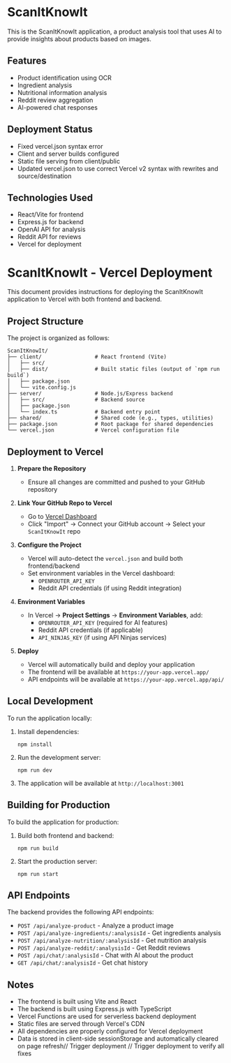 # ScanItKnowIt

This is the ScanItKnowIt application, a product analysis tool that uses AI to provide insights about products based on images.

## Features
- Product identification using OCR
- Ingredient analysis
- Nutritional information analysis
- Reddit review aggregation
- AI-powered chat responses

## Deployment Status
- Fixed vercel.json syntax error
- Client and server builds configured
- Static file serving from client/public
- Updated vercel.json to use correct Vercel v2 syntax with rewrites and source/destination

## Technologies Used
- React/Vite for frontend
- Express.js for backend
- OpenAI API for analysis
- Reddit API for reviews
- Vercel for deployment

# ScanItKnowIt - Vercel Deployment

This document provides instructions for deploying the ScanItKnowIt application to Vercel with both frontend and backend.

## Project Structure

The project is organized as follows:
```
ScanItKnowIt/
├── client/                 # React frontend (Vite)
│   ├── src/
│   ├── dist/               # Built static files (output of `npm run build`)
│   ├── package.json
│   └── vite.config.js
├── server/                 # Node.js/Express backend
│   ├── src/                # Backend source
│   ├── package.json
│   └── index.ts            # Backend entry point
├── shared/                 # Shared code (e.g., types, utilities)
├── package.json            # Root package for shared dependencies
└── vercel.json             # Vercel configuration file
```

## Deployment to Vercel

1. **Prepare the Repository**
   - Ensure all changes are committed and pushed to your GitHub repository

2. **Link Your GitHub Repo to Vercel**
   - Go to [Vercel Dashboard](https://vercel.com/)
   - Click "Import" → Connect your GitHub account → Select your `ScanItKnowIt` repo

3. **Configure the Project**
   - Vercel will auto-detect the `vercel.json` and build both frontend/backend
   - Set environment variables in the Vercel dashboard:
     - `OPENROUTER_API_KEY`
     - Reddit API credentials (if using Reddit integration)

4. **Environment Variables**
   - In Vercel → **Project Settings** → **Environment Variables**, add:
     - `OPENROUTER_API_KEY` (required for AI features)
     - Reddit API credentials (if applicable)
     - `API_NINJAS_KEY` (if using API Ninjas services)

5. **Deploy**
   - Vercel will automatically build and deploy your application
   - The frontend will be available at `https://your-app.vercel.app/`
   - API endpoints will be available at `https://your-app.vercel.app/api/`

## Local Development

To run the application locally:

1. Install dependencies:
   ```
   npm install
   ```

2. Run the development server:
   ```
   npm run dev
   ```

3. The application will be available at `http://localhost:3001`

## Building for Production

To build the application for production:

1. Build both frontend and backend:
   ```
   npm run build
   ```

2. Start the production server:
   ```
   npm run start
   ```

## API Endpoints

The backend provides the following API endpoints:

- `POST /api/analyze-product` - Analyze a product image
- `POST /api/analyze-ingredients/:analysisId` - Get ingredients analysis
- `POST /api/analyze-nutrition/:analysisId` - Get nutrition analysis
- `POST /api/analyze-reddit/:analysisId` - Get Reddit reviews
- `POST /api/chat/:analysisId` - Chat with AI about the product
- `GET /api/chat/:analysisId` - Get chat history

## Notes

- The frontend is built using Vite and React
- The backend is built using Express.js with TypeScript
- Vercel Functions are used for serverless backend deployment
- Static files are served through Vercel's CDN
- All dependencies are properly configured for Vercel deployment
- Data is stored in client-side sessionStorage and automatically cleared on page refresh/ /   T r i g g e r   d e p l o y m e n t  
 / /   T r i g g e r   d e p l o y m e n t   t o   v e r i f y   a l l   f i x e s  
 